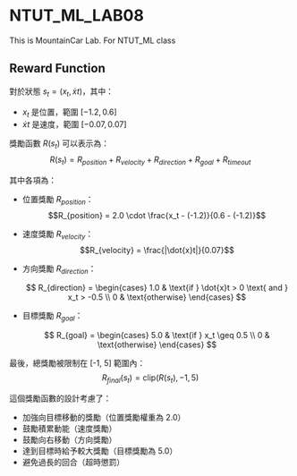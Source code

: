 # NTUT_ML_LAB08

This is MountainCar Lab. For NTUT_ML class

## Reward Function

對於狀態 $s_t = (x_t, \dot{x}t)$，其中：

-   $x_t$ 是位置，範圍 $[-1.2, 0.6]$
-   $\dot{x}t$ 是速度，範圍 $[-0.07, 0.07]$

獎勵函數 $R(s_t)$ 可以表示為：
$$R(s_t) = R_{position} + R_{velocity} + R_{direction} + R_{goal} + R_{timeout}$$

其中各項為：

-   位置獎勵 $R_{position}$：
    $$R_{position} = 2.0 \cdot \frac{x_t - (-1.2)}{0.6 - (-1.2)}$$

-   速度獎勵 $R_{velocity}$：
    $$R_{velocity} = \frac{|\dot{x}t|}{0.07}$$

-   方向獎勵 $R_{direction}$：

    $$
    R_{direction} = \begin{cases}
    1.0 & \text{if } \dot{x}t > 0 \text{ and } x_t > -0.5 \\
    0 & \text{otherwise}
    \end{cases}
    $$

-   目標獎勵 $R_{goal}$：

    $$
    R_{goal} = \begin{cases}
    5.0 & \text{if } x_t \geq 0.5 \\
    0 & \text{otherwise}
    \end{cases}
    $$

最後，總獎勵被限制在 [-1, 5] 範圍內：
$$R_{final}(s_t) = \text{clip}(R(s_t), -1, 5)$$

這個獎勵函數的設計考慮了：

-   加強向目標移動的獎勵（位置獎勵權重為 2.0）
-   鼓勵積累動能（速度獎勵）
-   鼓勵向右移動（方向獎勵）
-   達到目標時給予較大獎勵（目標獎勵為 5.0）
-   避免過長的回合（超時懲罰）
